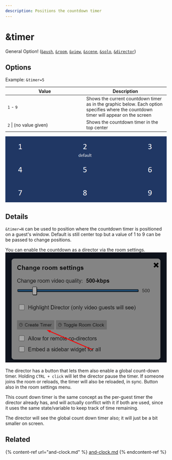 ```yaml
---
description: Positions the countdown timer
---
```


# \&timer

General Option! ([`&push`](../../source-settings/push.md), [`&room`](../../general-settings/room.md), [`&view`](../view-parameters/view.md), [`&scene`](../view-parameters/scene.md), [`&solo`](../mixer-scene-parameters/and-solo.md), [`&director`](../../viewers-settings/director.md))

## Options

Example: `&timer=5`

<table><thead><tr><th width="232">Value</th><th>Description</th></tr></thead><tbody><tr><td><code>1</code> - <code>9</code></td><td>Shows the current countdown timer as in the graphic below. Each option specifies where the countdown timer will appear on the screen</td></tr><tr><td><code>2</code> | (no value given)</td><td>Shows the countdown timer in the top center</td></tr></tbody></table>

![](<../../.gitbook/assets/image (12) (5).png>)

## Details

`&timer=N` can be used to position where the countdown timer is positioned on a guest's window. Default is still center top but a value of 1 to 9 can be be passed to change positions.

You can enable the countdown as a director via the room settings.\
![](<../../.gitbook/assets/image (11) (4).png>)

The director has a button that lets them also enable a global count-down timer. Holding `CTRL + click` will let the director pause the timer. If someone joins the room or reloads, the timer will also be reloaded, in sync. Button also in the room settings menu.

This count down timer is the same concept as the per-guest timer the director already has, and will actually conflict with it if both are used, since it uses the same state/variable to keep track of time remaining.

The director will see the global count down timer also; it will just be a bit smaller on screen.

## Related

{% content-ref url="and-clock.md" %}
[and-clock.md](and-clock.md)
{% endcontent-ref %}
